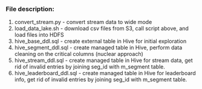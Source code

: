 ### File description:

1. convert_stream.py - convert stream data to wide mode
2. load_data_lake.sh - download csv files from S3, call script above, and load files into HDFS
3. hive_base_ddl.sql - create external table in Hive for initial exploration
4. hive_segment_ddl.sql - create managed table in Hive, perform data cleaning on the critical columns (nuclear approach)
5. hive_stream_ddl.sql - create managed table in Hive for stream data, get rid of invalid entries by joining seg_id with m_segment table.
6. hive_leaderboard_ddl.sql - create managed table in Hive for leaderboard info, get rid of invalid entries by joining seg_id with m_segment table.
